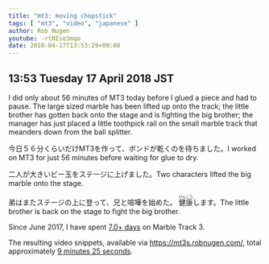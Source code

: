 ```yaml
---
title: "mt3: moving chopstick"
tags: [ "mt3", "video", "japanese" ]
author: Rob Nugen
youtube: -rtNIse3mqo
date: 2018-04-17T13:53:29+09:00
---
```


## 13:53 Tuesday 17 April 2018 JST

I did only about 56 minutes of MT3 today before I glued a piece and
had to pause.  The large sized marble has been lifted up onto the
track; the little brother has gotten back onto the stage and is
fighting the big brother; the manager has just placed a little
toothpick rail on the small marble track that meanders down from the
ball splitter.

今日５６分くらいだけMT3を作って、ボンドが乾くのを待ちました。I worked on MT3 for just 56 minutes before waiting for glue to dry.

二人が大きいビー玉をステージに上げました。Two characters lifted the big marble onto the stage.

弟はまたステージの上に登って、兄と喧嘩を始めた。 <ruby><rb>健康</rb><rt>けんこう</rt></ruby>します。The little brother is back on the stage to fight the big brother.

Since June 2017, I have spent
[7.0+ days](
http://grun1.com/utils/timeCalc.html?t1=4:14:42&c1=June%202017%204:14:42&t2=10:16:10&c2=July%202017%2010:16:10&t3=26:12:06&c3=Aug%202017%2026:12:06&t4=29:46:54&c4=Sep%202017%2029:46:54&t5=14:55:11&c5=Oct%202017%2014:55:11&t6=29:39:56&c6=Nov%202017%2029:39:56&t7=6:02:28&c7=Dec%202017%206:02:28&t8=18:05:28&c8=Jan%202018%2018:05:28&t9=10:24:08&c9=Feb%202018%2010:24:08&t10=14:24:04&c10=Mar%202018%2014:24:04&t11=1:43:41&c11=2%20Apr%202018&t12=1:33:03&t13=38:59&t14=4:11&t15=1:01:41&c15=13%20April&t16=56:16&c16=16%20April%202018&mode=0&fs3=1&ft2=1&f3t1=1&f4t0=1&d=:&o10=1&fps=
) on Marble Track 3.

The resulting video snippets, available via
https://mt3s.robnugen.com/, total approximately [9 minutes 25 seconds](
http://grun1.com/utils/timeCalc.html?t1=1:08&c1=skeleton%20arrives&t2=1:40&c2=oops%20after%20drawing%20circle%20on%20stage&t3=1:31&c3=attached%20bearing%20to%20stage&t4=2:03&c4=big%20curve%20ball&t5=1:57&c5=look%20at%20me&t6=1:06&c6=moving%20chopstick&mode=0&fs3=1&ft2=1&f3t1=1&f4t0=1&d=:&o1=1&fps=
).
